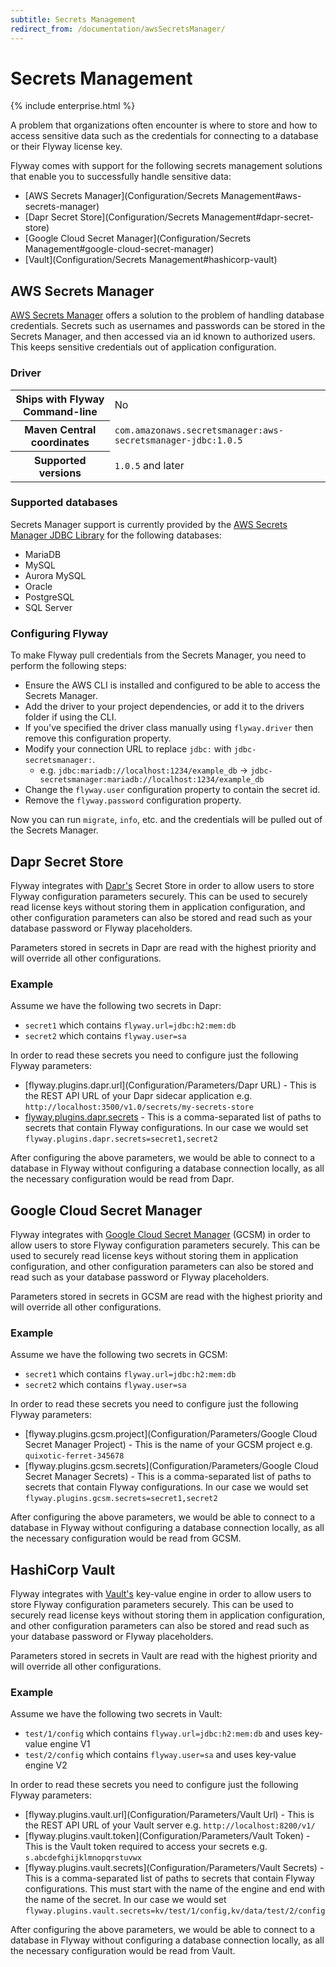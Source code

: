 ```yaml
---
subtitle: Secrets Management
redirect_from: /documentation/awsSecretsManager/
---
```

# Secrets Management
{% include enterprise.html %}

A problem that organizations often encounter is where to store and how to access sensitive data such as the credentials for connecting to a database or their Flyway license key.

Flyway comes with support for the following secrets management solutions that enable you to successfully handle sensitive data:

- [AWS Secrets Manager](Configuration/Secrets Management#aws-secrets-manager)
- [Dapr Secret Store](Configuration/Secrets Management#dapr-secret-store)
- [Google Cloud Secret Manager](Configuration/Secrets Management#google-cloud-secret-manager)
- [Vault](Configuration/Secrets Management#hashicorp-vault)

## AWS Secrets Manager

[AWS Secrets Manager](https://aws.amazon.com/secrets-manager) offers a solution to the problem of handling database credentials. Secrets such as usernames and passwords can be stored in the Secrets Manager, and then accessed via an id known to authorized users. This keeps sensitive credentials out of application configuration.

### Driver
<table class="table">
<tr>
<th>Ships with Flyway Command-line</th>
<td>No</td>
</tr>
<tr>
<th>Maven Central coordinates</th>
<td><code>com.amazonaws.secretsmanager:aws-secretsmanager-jdbc:1.0.5</code></td>
</tr>
<tr>
<th>Supported versions</th>
<td><code>1.0.5</code> and later</td>
</tr>
</table>

### Supported databases
Secrets Manager support is currently provided by the [AWS Secrets Manager JDBC Library](https://github.com/aws/aws-secretsmanager-jdbc) for the following databases:
- MariaDB
- MySQL
- Aurora MySQL
- Oracle
- PostgreSQL
- SQL Server

### Configuring Flyway
To make Flyway pull credentials from the Secrets Manager, you need to perform the following steps:
- Ensure the AWS CLI is installed and configured to be able to access the Secrets Manager.
- Add the driver to your project dependencies, or add it to the drivers folder if using the CLI.
- If you've specified the driver class manually using `flyway.driver` then remove this configuration property.
- Modify your connection URL to replace `jdbc:` with `jdbc-secretsmanager:`.
  - e.g. `jdbc:mariadb://localhost:1234/example_db` -> `jdbc-secretsmanager:mariadb://localhost:1234/example_db`
- Change the `flyway.user` configuration property to contain the secret id.
- Remove the `flyway.password` configuration property.

Now you can run `migrate`, `info`, etc. and the credentials will be pulled out of the Secrets Manager.

## Dapr Secret Store

Flyway integrates with [Dapr's](https://docs.dapr.io/developing-applications/building-blocks/secrets/secrets-overview/) Secret Store in order to allow users to store Flyway configuration parameters securely. This can be used to securely read license keys without storing them in application configuration, and other configuration parameters can also be stored and read such as your database password or Flyway placeholders.

Parameters stored in secrets in Dapr are read with the highest priority and will override all other configurations.

### Example

Assume we have the following two secrets in Dapr:
- `secret1` which contains `flyway.url=jdbc:h2:mem:db`
- `secret2` which contains `flyway.user=sa`

In order to read these secrets you need to configure just the following Flyway parameters:
- [flyway.plugins.dapr.url](Configuration/Parameters/Dapr URL) - This is the REST API URL of your Dapr sidecar application e.g. `http://localhost:3500/v1.0/secrets/my-secrets-store`
- [flyway.plugins.dapr.secrets](configuration/parameters/dapr-secrets) - This is a comma-separated list of paths to secrets that contain Flyway configurations. In our case we would set `flyway.plugins.dapr.secrets=secret1,secret2`

After configuring the above parameters, we would be able to connect to a database in Flyway without configuring a database connection locally, as all the necessary configuration would be read from Dapr.

## Google Cloud Secret Manager

Flyway integrates with [Google Cloud Secret Manager](https://cloud.google.com/secret-manager/) (GCSM) in order to allow users to store Flyway configuration parameters securely. This can be used to securely read license keys without storing them in application configuration, and other configuration parameters can also be stored and read such as your database password or Flyway placeholders.

Parameters stored in secrets in GCSM are read with the highest priority and will override all other configurations.

### Example

Assume we have the following two secrets in GCSM:
- `secret1` which contains `flyway.url=jdbc:h2:mem:db`
- `secret2` which contains `flyway.user=sa`

In order to read these secrets you need to configure just the following Flyway parameters:
- [flyway.plugins.gcsm.project](Configuration/Parameters/Google Cloud Secret Manager Project) - This is the name of your GCSM project e.g. `quixotic-ferret-345678`
- [flyway.plugins.gcsm.secrets](Configuration/Parameters/Google Cloud Secret Manager Secrets) - This is a comma-separated list of paths to secrets that contain Flyway configurations. In our case we would set `flyway.plugins.gcsm.secrets=secret1,secret2`

After configuring the above parameters, we would be able to connect to a database in Flyway without configuring a database connection locally, as all the necessary configuration would be read from GCSM.

## HashiCorp Vault

Flyway integrates with [Vault's](https://www.vaultproject.io/) key-value engine in order to allow users to store Flyway configuration parameters securely. This can be used to securely read license keys without storing them in application configuration, and other configuration parameters can also be stored and read such as your database password or Flyway placeholders.

Parameters stored in secrets in Vault are read with the highest priority and will override all other configurations.

### Example

Assume we have the following two secrets in Vault:
- `test/1/config` which contains `flyway.url=jdbc:h2:mem:db` and uses key-value engine V1
- `test/2/config` which contains `flyway.user=sa` and uses key-value engine V2

In order to read these secrets you need to configure just the following Flyway parameters:
- [flyway.plugins.vault.url](Configuration/Parameters/Vault Url) - This is the REST API URL of your Vault server e.g. `http://localhost:8200/v1/`
- [flyway.plugins.vault.token](Configuration/Parameters/Vault Token) - This is the Vault token required to access your secrets e.g. `s.abcdefghijklmnopqrstuvwx`
- [flyway.plugins.vault.secrets](Configuration/Parameters/Vault Secrets) - This is a comma-separated list of paths to secrets that contain Flyway configurations. This must start with the name of the engine and end with the name of the secret. In our case we would set `flyway.plugins.vault.secrets=kv/test/1/config,kv/data/test/2/config`

After configuring the above parameters, we would be able to connect to a database in Flyway without configuring a database connection locally, as all the necessary configuration would be read from Vault.
